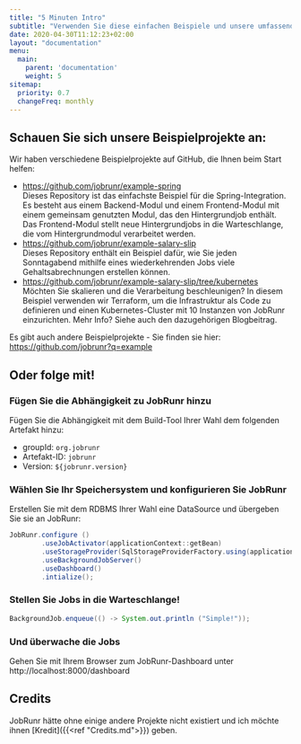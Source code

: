 ```yaml
---
title: "5 Minuten Intro"
subtitle: "Verwenden Sie diese einfachen Beispiele und unsere umfassende Dokumentation, um schnell loszulegen!"
date: 2020-04-30T11:12:23+02:00
layout: "documentation"
menu: 
  main: 
    parent: 'documentation'
    weight: 5
sitemap:
  priority: 0.7
  changeFreq: monthly
---
```


## Schauen Sie sich unsere Beispielprojekte an:
Wir haben verschiedene Beispielprojekte auf GitHub, die Ihnen beim Start helfen:

- https://github.com/jobrunr/example-spring <br>
Dieses Repository ist das einfachste Beispiel für die Spring-Integration. Es besteht aus einem Backend-Modul und einem Frontend-Modul mit einem gemeinsam genutzten Modul, das den Hintergrundjob enthält. Das Frontend-Modul stellt neue Hintergrundjobs in die Warteschlange, die vom Hintergrundmodul verarbeitet werden.
- https://github.com/jobrunr/example-salary-slip <br>
Dieses Repository enthält ein Beispiel dafür, wie Sie jeden Sonntagabend mithilfe eines wiederkehrenden Jobs viele Gehaltsabrechnungen erstellen können.
- https://github.com/jobrunr/example-salary-slip/tree/kubernetes <br>
Möchten Sie skalieren und die Verarbeitung beschleunigen? In diesem Beispiel verwenden wir Terraform, um die Infrastruktur als Code zu definieren und einen Kubernetes-Cluster mit 10 Instanzen von JobRunr einzurichten. Mehr Info? Siehe auch den dazugehörigen Blogbeitrag.

Es gibt auch andere Beispielprojekte - Sie finden sie hier: https://github.com/jobrunr?q=example

## Oder folge mit!
### Fügen Sie die Abhängigkeit zu JobRunr hinzu
Fügen Sie die Abhängigkeit mit dem Build-Tool Ihrer Wahl dem folgenden Artefakt hinzu:
- groupId: `org.jobrunr`
- Artefakt-ID: `jobrunr`
- Version: `${jobrunr.version}`

### Wählen Sie Ihr Speichersystem und konfigurieren Sie JobRunr
Erstellen Sie mit dem RDBMS Ihrer Wahl eine DataSource und übergeben Sie sie an JobRunr:

```java
JobRunr.configure ()
        .useJobActivator(applicationContext::getBean)
        .useStorageProvider(SqlStorageProviderFactory.using(applicationContext.getBean(DataSource.class)))
        .useBackgroundJobServer()
        .useDashboard()
        .intialize();
```

### Stellen Sie Jobs in die Warteschlange!
```java
BackgroundJob.enqueue(() -> System.out.println ("Simple!"));
```

### Und überwache die Jobs
Gehen Sie mit Ihrem Browser zum JobRunr-Dashboard unter http://localhost:8000/dashboard

## Credits
JobRunr hätte ohne einige andere Projekte nicht existiert und ich möchte ihnen [Kredit]({{<ref "Credits.md">}}) geben.